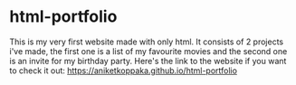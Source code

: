 # html-portfolio
This is my very first website made with only html. It consists of 2 projects i've made, the first one is a list of my favourite movies and the second one is an invite for my birthday party.
Here's the link to the website if you want to check it out: https://aniketkoppaka.github.io/html-portfolio

